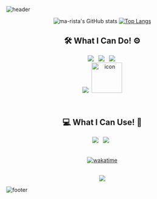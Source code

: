 ![header](https://capsule-render.vercel.app/api?type=slice&color=610094&height=200&section=header&text=Ma&animation=fadeIn&fontColor=ffff&fontSize=100&descSize=30)
<div align=center>
  
![ma-rista's GitHub stats](https://github-readme-stats.vercel.app/api?username=ma-rista&show_icons=true&theme=yeblu)
[![Top Langs](https://github-readme-stats.vercel.app/api/top-langs/?username=ma-rista&layout=compact&theme=yeblu&langs_count=5)](https://github.com/anuraghazra/github-readme-stats)
<br>
## 🛠 What I Can Do! ⚙ 
<img src="https://img.shields.io/badge/C-A8B9CC?style=flat&logo=C&logoColor=white"/> &nbsp;
<img src="https://img.shields.io/badge/Python-3776AB?style=flat&logo=Python&logoColor=white"/> &nbsp;
<img src="https://img.shields.io/badge/HTML5-E34F26?style=flat&logo=HTML5&logoColor=white"/>&nbsp;  
<img src="https://img.shields.io/badge/CSS3-1572B6?style=flat&logo=CSS3&logoColor=white"/>&nbsp;
<img src="https://techstack-generator.vercel.app/js-icon.svg" alt="icon" width="80" height="80" />
<!-- <img src="https://img.shields.io/badge/JavaScript-F7DF1E?style=flat&logo=JavaScript&logoColor=black"/> &nbsp; -->
<br>

## 💻 What I Can Use! 🧰
<img src="https://img.shields.io/badge/VSCode-007ACC?style=flat&logo=visual-studio-code&logoColor=white"/> &nbsp;
<img src="https://img.shields.io/badge/Git-F05032?style=flat&logo=Git&logoColor=white"/> &nbsp;  
<br>  
[![wakatime](https://wakatime.com/badge/user/4847ec97-4bbc-4846-83c6-c2733162602b.svg)](https://wakatime.com/@4847ec97-4bbc-4846-83c6-c2733162602b)
</div>

<!-- <p align="center">
<a href="https://github.com/devxb/CommitCombo">
<img src="http://commitcombo.com/theme?user=ma-rista&theme=DeepPurple&v=1" width = "300" height = "auto"/>
</a>
</p>   -->

<p align="center"> <br>
<img src=https://hits.seeyoufarm.com/api/count/incr/badge.svg?url=https%3A%2F%2Fgithub.com%2Fma-rista&count_bg=%234D4351&title_bg=%23620794&icon=apachecassandra.svg&icon_color=%23E7E7E7&title=&edge_flat=false)](https://hits.seeyoufarm.com/>
</p>




![footer](https://capsule-render.vercel.app/api?type=slice&height=200&color=150050&section=footer&descSize=30)


  
<!--
**ma-rista/ma-rista** is a ✨ _special_ ✨ repository because its `README.md` (this file) appears on your GitHub profile.

Here are some ideas to get you started:


- 🔭 I’m currently working on ...
- 🌱 I’m currently learning ...
- 👯 I’m looking to collaborate on ...
- 🤔 I’m looking for help with ...
- 💬 Ask me about ...
- 📫 How to reach me: ...
- 😄 Pronouns: ...
- ⚡ Fun fact: ...
-->


